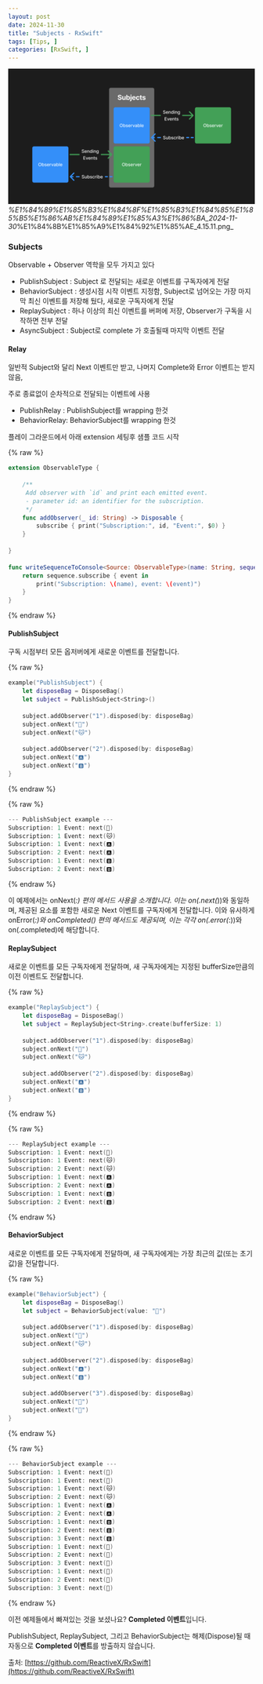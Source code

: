 ```yaml
---
layout: post
date: 2024-11-30
title: "Subjects - RxSwift"
tags: [Tips, ]
categories: [RxSwift, ]
---
```



![0](/assets/img/2024-11-30-Subjects---RxSwift.md/0.png)_%E1%84%89%E1%85%B3%E1%84%8F%E1%85%B3%E1%84%85%E1%85%B5%E1%86%AB%E1%84%89%E1%85%A3%E1%86%BA_2024-11-30_%E1%84%8B%E1%85%A9%E1%84%92%E1%85%AE_4.15.11.png_



### Subjects


Observable + Observer 역학을 모두 가지고 있다

- PublishSubject : Subject 로 전달되는 새로운 이벤트를 구독자에게 전달
- BehaviorSubject : 생성시점 시작 이벤트 지정함, Subject로 넘어오는 가장 마지막 최신 이벤트를 저장해 뒀다, 새로운 구독자에게 전달
- ReplaySubject : 하나 이상의 최신 이벤트를 버퍼에 저장, Observer가 구독을 시작하면 전부 전달
- AsyncSubject : Subject로 complete 가 호출될때 마지막 이벤트 전달


#### Relay


일반적 Subject와 달리 Next 이벤트만 받고, 나머지 Complete와 Error 이벤트는 받지 않음,


주로 종료없이 순차적으로 전달되는 이벤트에 사용

- PublishRelay : PublishSubject를 wrapping 한것
- BehaviorRelay: BehaviorSubject를 wrapping 한것

플레이 그라운드에서 아래 extension 세팅후 샘플 코드 시작



{% raw %}
```swift
extension ObservableType {
    
    /**
     Add observer with `id` and print each emitted event.
     - parameter id: an identifier for the subscription.
     */
    func addObserver(_ id: String) -> Disposable {
        subscribe { print("Subscription:", id, "Event:", $0) }
    }
    
}

func writeSequenceToConsole<Source: ObservableType>(name: String, sequence: Source) -> Disposable {
    return sequence.subscribe { event in
        print("Subscription: \(name), event: \(event)")
    }
}
```
{% endraw %}




#### PublishSubject


구독 시점부터 모든 옵저버에게 새로운 이벤트를 전달합니다.



{% raw %}
```swift
example("PublishSubject") {
    let disposeBag = DisposeBag()
    let subject = PublishSubject<String>()
    
    subject.addObserver("1").disposed(by: disposeBag)
    subject.onNext("🐶")
    subject.onNext("🐱")
    
    subject.addObserver("2").disposed(by: disposeBag)
    subject.onNext("🅰️")
    subject.onNext("🅱️")
}
```
{% endraw %}




{% raw %}
```swift
--- PublishSubject example ---
Subscription: 1 Event: next(🐶)
Subscription: 1 Event: next(🐱)
Subscription: 1 Event: next(🅰️)
Subscription: 2 Event: next(🅰️)
Subscription: 1 Event: next(🅱️)
Subscription: 2 Event: next(🅱️)
```
{% endraw %}



이 예제에서는 onNext(_:) 편의 메서드 사용을 소개합니다. 이는 on(.next(_))와 동일하며, 제공된 요소를 포함한 새로운 Next 이벤트를 구독자에게 전달합니다.
이와 유사하게 onError(_:)와 onCompleted() 편의 메서드도 제공되며, 이는 각각 on(.error(_:))와 on(.completed)에 해당합니다.



#### ReplaySubject


새로운 이벤트를 모든 구독자에게 전달하며, 새 구독자에게는 지정된 bufferSize만큼의 이전 이벤트도 전달합니다.



{% raw %}
```swift
example("ReplaySubject") {
    let disposeBag = DisposeBag()
    let subject = ReplaySubject<String>.create(bufferSize: 1)
    
    subject.addObserver("1").disposed(by: disposeBag)
    subject.onNext("🐶")
    subject.onNext("🐱")
    
    subject.addObserver("2").disposed(by: disposeBag)
    subject.onNext("🅰️")
    subject.onNext("🅱️")
}
```
{% endraw %}




{% raw %}
```swift
--- ReplaySubject example ---
Subscription: 1 Event: next(🐶)
Subscription: 1 Event: next(🐱)
Subscription: 2 Event: next(🐱)
Subscription: 1 Event: next(🅰️)
Subscription: 2 Event: next(🅰️)
Subscription: 1 Event: next(🅱️)
Subscription: 2 Event: next(🅱️)
```
{% endraw %}




#### BehaviorSubject


새로운 이벤트를 모든 구독자에게 전달하며, 새 구독자에게는 가장 최근의 값(또는 초기 값)을 전달합니다.



{% raw %}
```swift
example("BehaviorSubject") {
    let disposeBag = DisposeBag()
    let subject = BehaviorSubject(value: "🔴")
    
    subject.addObserver("1").disposed(by: disposeBag)
    subject.onNext("🐶")
    subject.onNext("🐱")
    
    subject.addObserver("2").disposed(by: disposeBag)
    subject.onNext("🅰️")
    subject.onNext("🅱️")
    
    subject.addObserver("3").disposed(by: disposeBag)
    subject.onNext("🍐")
    subject.onNext("🍊")
}
```
{% endraw %}




{% raw %}
```swift
--- BehaviorSubject example ---
Subscription: 1 Event: next(🔴)
Subscription: 1 Event: next(🐶)
Subscription: 1 Event: next(🐱)
Subscription: 2 Event: next(🐱)
Subscription: 1 Event: next(🅰️)
Subscription: 2 Event: next(🅰️)
Subscription: 1 Event: next(🅱️)
Subscription: 2 Event: next(🅱️)
Subscription: 3 Event: next(🅱️)
Subscription: 1 Event: next(🍐)
Subscription: 2 Event: next(🍐)
Subscription: 3 Event: next(🍐)
Subscription: 1 Event: next(🍊)
Subscription: 2 Event: next(🍊)
Subscription: 3 Event: next(🍊)
```
{% endraw %}



이전 예제들에서 빠져있는 것을 보셨나요? **Completed 이벤트**입니다.


PublishSubject, ReplaySubject, 그리고 BehaviorSubject는 해제(Dispose)될 때 자동으로 **Completed 이벤트**를 방출하지 않습니다.


출처: [https://github.com/ReactiveX/RxSwift](https://github.com/ReactiveX/RxSwift)

